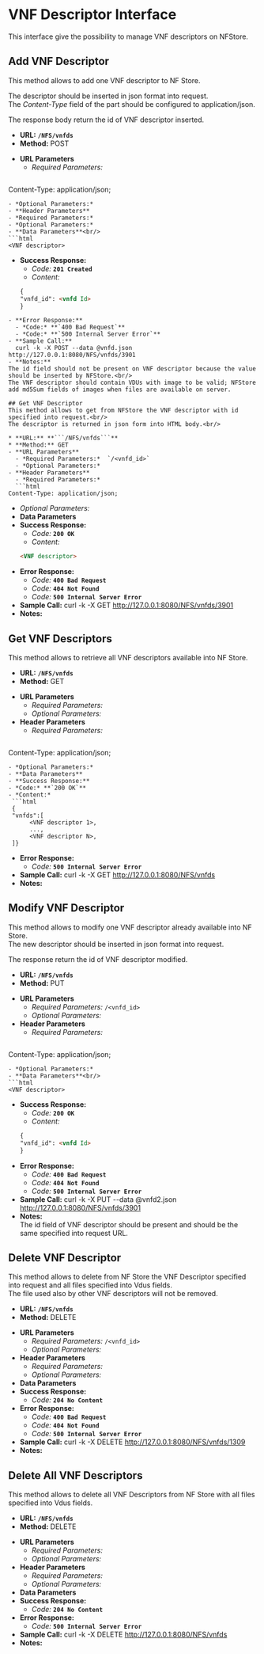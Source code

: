 # VNF Descriptor Interface
This interface give the possibility to manage VNF descriptors on NFStore.

## Add VNF Descriptor
This method allows to add one VNF descriptor to NF Store.<br/>

The descriptor should be inserted in json format into request.<br/>
The *Content-Type* field of the part should be configured to application/json.<br/>

The response body return the id of VNF descriptor inserted.<br/>

* **URL:** **```/NFS/vnfds```**
* **Method:** POST
- **URL Parameters**<br/>
  - *Required Parameters:* 
  ```html
Content-Type: application/json;
  ```
  - *Optional Parameters:*
- **Header Parameters**
  - *Required Parameters:* 
  - *Optional Parameters:*
- **Data Parameters**<br/>
```html
<VNF descriptor> 
```
- **Success Response:**
  - *Code:* **`201 Created`**
  - *Content:* 
   ```html
  {
  "vnfd_id": <vnfd Id>
  }
```
- **Error Response:**
  - *Code:* **`400 Bad Request`**
  - *Code:* **`500 Internal Server Error`**
- **Sample Call:**
  curl -k -X POST --data @vnfd.json http://127.0.0.1:8080/NFS/vnfds/3901
- **Notes:**
The id field should not be present on VNF descriptor because the value should be inserted by NFStore.<br/>
The VNF descriptor should contain VDUs with image to be valid; NFStore add md5Sum fields of images when files are available on server.

## Get VNF Descriptor
This method allows to get from NFStore the VNF descriptor with id specified into request.<br/>
The descriptor is returned in json form into HTML body.<br/>

* **URL:** **```/NFS/vnfds```**
* **Method:** GET
- **URL Parameters**
  - *Required Parameters:*  `/<vnfd_id>`
  - *Optional Parameters:*
- **Header Parameters**
  - *Required Parameters:* 
  ```html
Content-Type: application/json;
  ```
  - *Optional Parameters:*
- **Data Parameters**
- **Success Response:**
  - *Code:* **`200 OK`**
  - *Content:* 
   ```html
  <VNF descriptor> 
  ```
- **Error Response:**
  - *Code:* **`400 Bad Request`**
  - *Code:* **`404 Not Found `**
  - *Code:* **`500 Internal Server Error`**
- **Sample Call:**
  curl -k -X GET http://127.0.0.1:8080/NFS/vnfds/3901
- **Notes:**

## Get VNF Descriptors
This method allows to retrieve all VNF descriptors available into NF Store.<br/>

* **URL:** **```/NFS/vnfds```**
* **Method:** GET
- **URL Parameters**
  - *Required Parameters:*  
  - *Optional Parameters:*
- **Header Parameters**
  - *Required Parameters:* 
  ```html
Content-Type: application/json;
  ```
  - *Optional Parameters:*
- **Data Parameters**
- **Success Response:**
  - *Code:* **`200 OK`**
  - *Content:* 
   ```html
   {
   "vnfds":[
   		<VNF descriptor 1>,
   		...,
   		<VNF descriptor N>,
   ]}
  ```
- **Error Response:**
  - *Code:* **`500 Internal Server Error`**
- **Sample Call:**
  curl -k -X GET http://127.0.0.1:8080/NFS/vnfds
- **Notes:**

## Modify VNF Descriptor
This method allows to modify one VNF descriptor already available into NF Store.<br/>
The new descriptor should be inserted in json format into request.<br/>

The response return the id of VNF descriptor modified.

* **URL:** **```/NFS/vnfds```**
* **Method:** PUT
- **URL Parameters**
  - *Required Parameters:*  `/<vnfd_id>`
  - *Optional Parameters:*
- **Header Parameters**
  - *Required Parameters:* 
   ```html
Content-Type: application/json;
   ```
  - *Optional Parameters:*
- **Data Parameters**<br/>
```html
<VNF descriptor> 
```
- **Success Response:**
  - *Code:* **`200 OK`**
  - *Content:* 
   ```html
  {
  "vnfd_id": <vnfd Id>
  }
   ```
- **Error Response:**
  - *Code:* **`400 Bad Request`**
  - *Code:* **`404 Not Found `**
  - *Code:* **`500 Internal Server Error`**
- **Sample Call:**
  curl -k -X PUT --data @vnfd2.json http://127.0.0.1:8080/NFS/vnfds/3901
- **Notes:**<br/>
The id field of VNF descriptor should be present and should be the same specified into request URL.

## Delete VNF Descriptor
This method allows to delete from NF Store the VNF Descriptor specified into request and all files specified into Vdus fields.<br/>
The file used also by other VNF descriptors will not be removed.<br/>

* **URL:** **```/NFS/vnfds```**
* **Method:** DELETE
- **URL Parameters**
  - *Required Parameters:*  `/<vnfd_id>`
  - *Optional Parameters:*
- **Header Parameters**
  - *Required Parameters:*
  - *Optional Parameters:*
- **Data Parameters**
- **Success Response:**
  - *Code:* **`204 No Content`**
- **Error Response:**
  - *Code:* **`400 Bad Request`**
  - *Code:* **`404 Not Found `**
  - *Code:* **`500 Internal Server Error`**
- **Sample Call:**
  curl -k -X DELETE http://127.0.0.1:8080/NFS/vnfds/1309
- **Notes:**

## Delete All VNF Descriptors
This method allows to delete all VNF Descriptors from NF Store with all files specified into Vdus fields.

* **URL:** **```/NFS/vnfds```**
* **Method:** DELETE
- **URL Parameters**
  - *Required Parameters:*  
  - *Optional Parameters:*
- **Header Parameters**
  - *Required Parameters:*
  - *Optional Parameters:*
- **Data Parameters**
- **Success Response:**
  - *Code:* **`204 No Content`**
- **Error Response:**
  - *Code:* **`500 Internal Server Error`**
- **Sample Call:**
  curl -k -X DELETE http://127.0.0.1:8080/NFS/vnfds
- **Notes:**
